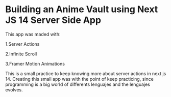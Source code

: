 # Building an Anime Vault using Next JS 14 Server Side App

This app was maded with:

1.Server Actions

2.Infinite Scroll

3.Framer Motion Animations


This is a small practice to keep knowing more about server actions in next js 14. Creating this small app was with the point of keep practicing, since programming is a big world of differents lenguajes and the lenguajes evolves.


